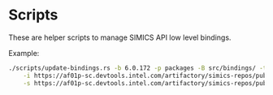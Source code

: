 # Scripts

These are helper scripts to manage SIMICS API low level bindings.

Example:


```sh
./scripts/update-bindings.rs -b 6.0.172 -p packages -B src/bindings/ -t ./Cargo.toml \
    -i https://af01p-sc.devtools.intel.com/artifactory/simics-repos/pub/simics-installer/intel-internal/ispm-internal-latest-linux64.tar.gz \
    -s https://af01p-sc.devtools.intel.com/artifactory/simics-repos/pub/simics-6/linux64/
```